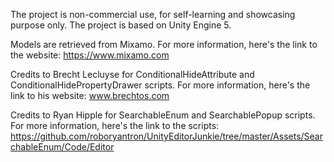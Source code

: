 The project is non-commercial use, for self-learning and showcasing purpose only. The project is based on Unity Engine 5.

Models are retrieved from Mixamo. For more information, here's the link to the website: https://www.mixamo.com

Credits to Brecht Lecluyse for ConditionalHideAttribute and ConditionalHidePropertyDrawer scripts. For more information, here's the link to his website: www.brechtos.com

Credits to Ryan Hipple for SearchableEnum and SearchablePopup scripts. For more information, here's the link to the scripts: https://github.com/roboryantron/UnityEditorJunkie/tree/master/Assets/SearchableEnum/Code/Editor
